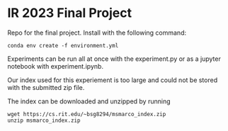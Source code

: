 # IR 2023 Final Project
Repo for the final project. Install with the following command:
```
conda env create -f environment.yml
``` 

Experiments can be run all at once with the experiment.py or as a jupyter notebook with experiment.ipynb.

Our index used for this experiement is too large and could not be stored with the submitted zip file.

The index can be downloaded and unzipped by running
```
wget https://cs.rit.edu/~bsg8294/msmarco_index.zip
unzip msmarco_index.zip
```
